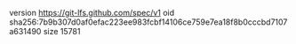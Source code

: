 version https://git-lfs.github.com/spec/v1
oid sha256:7b9b307d0af0efac223ee983fcbf14106ce759e7ea18f8b0cccbd7107a631490
size 15781
